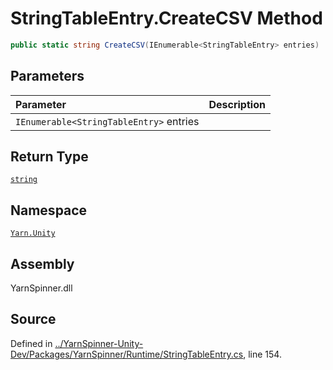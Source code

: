 # StringTableEntry.CreateCSV Method


```csharp
public static string CreateCSV(IEnumerable<StringTableEntry> entries)
```

## Parameters
|Parameter|Description|
|:---|:---|
|`IEnumerable<StringTableEntry>` entries||
## Return Type
[`string`](https://docs.microsoft.com/dotnet/api/System.String)


## Namespace
[`Yarn.Unity`](/api/csharp/yarn.unity/README.md)

## Assembly
YarnSpinner.dll

## Source
Defined in [../YarnSpinner-Unity-Dev/Packages/YarnSpinner/Runtime/StringTableEntry.cs](https://github.com/YarnSpinnerTool/YarnSpinner-Unity//blob/develop/Runtime/StringTableEntry.cs#L154), line 154.
